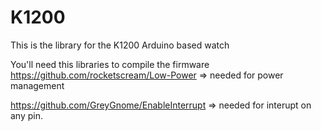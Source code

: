 # K1200
This is the library for the K1200 Arduino based watch

You'll need this libraries to compile the firmware
https://github.com/rocketscream/Low-Power => needed for power management

https://github.com/GreyGnome/EnableInterrupt => needed for interupt on any pin.

